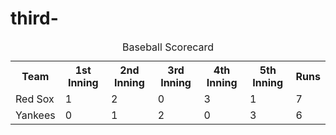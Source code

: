 # third-
</html>
<!DOCTYPE html>
<html>
<head>
  <title>Baseball Scorecard</title>
  <link rel="stylesheet" href="style.css">
</head>
<body>
  <table>
    <caption>Baseball Scorecard</caption>
    <tr>
      <th>Team</th>
      <th>1st Inning</th>
      <th>2nd Inning</th>
      <th>3rd Inning</th>
      <th>4th Inning</th>
      <th>5th Inning</th>
      <th>Runs</th>
    </tr>
    <tr>
      <td>Red Sox</td><td>1</td><td>2</td><td>0</td><td>3</td><td>1</td><td>7</td>
    </tr>
    <tr>
      <td>Yankees</td><td>0</td><td>1</td><td>2</td><td>0</td><td>3</td><td>6</td>
    </tr>
  </table>
</body>
